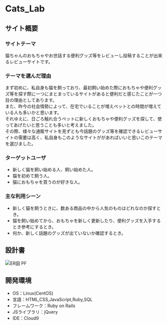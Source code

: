 # Cats_Lab

## サイト概要
### サイトテーマ
  猫ちゃんのおもちゃやお世話する便利グッズ等をレビューし投稿することが出来るレビューサイトです。  

### テーマを選んだ理由
  まず初めに、私自身も猫を飼っており、最初飼い始めた際におもちゃや便利グッズ等を探す際に一つにまとまっているサイトがあると便利だと感じたことが一つ目の理由としてあります。  
  また、昨今の社会情勢によって、在宅でいることが増えペットとの時間が増えている人も多いかと思います。  
  それゆえに、日ごろ触れ合うペットに新しくおもちゃや便利グッズを探して、使ってあげたいと思うことも多いと考えました。  
  その際、様々な通販サイトを見ずとも今話題のグッズ等を確認できるレビューサイトの需要は高く、私自身もこのようなサイトががあればいいと思いこのテーマを選びました。 
  

### ターゲットユーザ
- 新しく猫を飼い始める人、飼い始めた人。  
- 猫を初めて飼う人。  
- 猫におもちゃを買うのが好きな人。

### 主な利用シーン
- 新しく猫を飼うときに、数ある商品の中から人気のものはどれなのか探すとき。  
- 猫を飼い始めてから、おもちゃを新しく更新したり、便利グッズを入手するとき参考にするとき。  
- 何か、新しく話題のグッズが出ていないか確認するとき。  
  

## 設計書
![ER図 PF](https://user-images.githubusercontent.com/113087113/212875025-a347c82c-00df-4df0-b65e-648dd32f24a9.jpg)


## 開発環境
- OS：Linux(CentOS)
- 言語：HTML,CSS,JavaScript,Ruby,SQL
- フレームワーク：Ruby on Rails
- JSライブラリ：jQuery
- IDE：Cloud9
